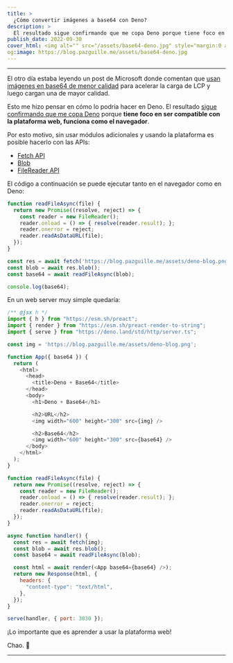 ```yaml
---
title: >
  ¿Cómo convertir imágenes a base64 con Deno?
description: >
  El resultado sigue confirmando que me copa Deno porque tiene foco en ser compatible con la plataforma web, funciona como el navegador.
publish_date: 2022-09-30
cover_html: <img alt="" src="/assets/base64-deno.jpg" style="margin:0 auto;" width="592" height="395">
og:image: https://blog.pazguille.me/assets/base64-deno.jpg
---
```


---

El otro día estaba leyendo un post de Microsoft donde comentan que [usan imágenes en base64 de menor calidad](https://blogs.bing.com/search-quality-insights/august-2022/Fast-Front-End-Performance-for-Microsoft-Bing#:~:text=Two%2Dphase%20image%20loading) para acelerar la carga de LCP y luego cargan una de mayor calidad.

Esto me hizo pensar en cómo lo podría hacer en Deno. El resultado [sigue confirmando que me copa Deno](https://blog.pazguille.me/2022/por-que-me-copa-deno) porque **tiene foco en ser compatible con la plataforma web, funciona como el navegador**.

Por esto motivo, sin usar módulos adicionales y usando la plataforma es posible hacerlo con las APIs:

- [Fetch API](https://developer.mozilla.org/en-US/docs/Web/API/Fetch_API)
- [Blob](https://developer.mozilla.org/en-US/docs/Web/API/Blob)
- [FileReader API]()

El código a continuación se puede ejecutar tanto en el navegador como en Deno:

```js
function readFileAsync(file) {
  return new Promise((resolve, reject) => {
    const reader = new FileReader();
    reader.onload = () => { resolve(reader.result); };
    reader.onerror = reject;
    reader.readAsDataURL(file);
  });
}

const res = await fetch('https://blog.pazguille.me/assets/deno-blog.png');
const blob = await res.blob();
const base64 = await readFileAsync(blob);

console.log(base64);
```

En un web server muy simple quedaría:

```js
/** @jsx h */
import { h } from "https://esm.sh/preact";
import { render } from "https://esm.sh/preact-render-to-string";
import { serve } from "https://deno.land/std/http/server.ts";

const img = 'https://blog.pazguille.me/assets/deno-blog.png';

function App({ base64 }) {
  return (
    <html>
      <head>
        <title>Deno + Base64</title>
      </head>
      <body>
        <h1>Deno + Base64</h1>

        <h2>URL</h2>
        <img width="600" height="300" src={img} />

        <h2>Base64</h2>
        <img width="600" height="300" src={base64} />
      </body>
    </html>
  );
}

function readFileAsync(file) {
  return new Promise((resolve, reject) => {
    const reader = new FileReader();
    reader.onload = () => { resolve(reader.result); };
    reader.onerror = reject;
    reader.readAsDataURL(file);
  });
}

async function handler() {
  const res = await fetch(img);
  const blob = await res.blob();
  const base64 = await readFileAsync(blob);

  const html = await render(<App base64={base64} />);
  return new Response(html, {
    headers: {
      "content-type": "text/html",
    },
  });
}

serve(handler, { port: 3030 });

```

¡Lo importante que es aprender a usar la plataforma web!

Chao. 🚀

---